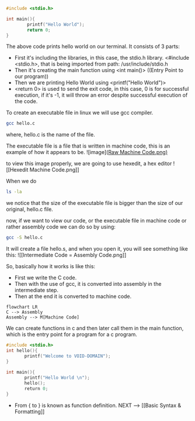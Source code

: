 ````c
#include <stdio.h>

int main(){
        printf("Hello World");
        return 0;
}
````

The above code prints hello world on our terminal.
It consists of 3 parts:
- First it's including the libraries, in this case, the stdio.h library. <#include <stdio.h>, that is being imported from path: /usr/include/stdio.h
- Then it's creating the main function using <int main()> ((Entry Point to our program))
- Then we are printing Hello World using <printf("Hello World")>
- <return 0> is used to send the exit code, in this case, 0 is for successful execution, if it's -1, it will throw an error despite successful execution of the code. 

To create an executable file in linux we will use gcc compiler. 
````bash
gcc hello.c
````

where, hello.c is the name of the file. 

The executable file is a file that is written in machine code, this is an example of how it appears to be. 
![image]([Raw Machine Code.png)](https://github.com/VoIDWALkER7/Neural-Networks-In-C/blob/main/C%20Concepts/Raw%20Machine%20Code.png)

to view this image properly, we are going to use hexedit, a hex editor
![[Hexedit Machine Code.png]]

When we do 
````bash
ls -la
````
we notice that the size of the executable file is bigger than the size of our original, hello.c file. 

now, if we want to view our code, or the executable file in machine code or rather assembly code we can do so by using:
````bash
gcc -S hello.c
````
It will create a file hello.s, and when you open it, you will see something like this:
![[Intermediate Code = Assembly Code.png]]

So, basically how it works is like this:
- First we write the C code. 
- Then with the use of gcc, it is converted into assembly in the intermediate step. 
- Then at the end it is converted to machine code. 
```mermaid
flowchart LR
C --> Assembly
Assembly --> M[Machine Code]
```

We can create functions in c and then later call them in the main function, which is the entry point for a program for a c program. 
```C
#include <stdio.h>  
int hello(){  
       printf("Welcome to VOID-DOMAIN");  
}  
  
int main(){  
       printf("Hello World \n");  
       hello();  
       return 0;  
}
```
 - From { to } is known as function definition. 
NEXT –> [[Basic Syntax & Formatting]]


